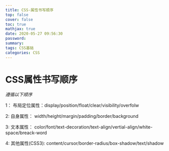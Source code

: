 ```yaml
---
title: CSS-属性书写顺序
top: false
cover: false
toc: true
mathjax: true
date: 2020-05-27 09:56:30
password:
summary:
tags: CSS基础
categories: CSS
---
```


# CSS属性书写顺序

 *遵循以下顺序*



1： 布局定位属性：display/position/float/clear/visibility/overfolw



2: 自身属性： width/height/margin/padding/border/background



3: 文本属性： color/font/text-decoration/text-align/vertial-align/white-space/breack-word



4: 其他属性(CSS3): content/cursor/border-radius/box-shadow/text/shadow